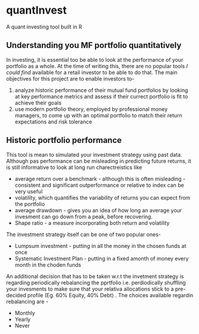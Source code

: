 # quantInvest
A quant investing tool built in R

## Understanding you MF portfolio quantitatively
In investing, it is essential too be able to look at the performance of your portfolio as a whole. At the time of writing this, there are no popular tools *I could find* available for a retail investor to be able to do that. The main objectives for this project are to enable investors to- 

1. analyze historic performance of their mutual fund portfolios by looking at key performance metrics and assess if their currect portfolio is fit to achieve their goals
3. use modern portfolio theory, employed by professional money managers, to come up with an optimal portfolio to match their return expectations and risk tolerance

## Historic portfolio performance 
This tool is mean to simulated your investment strategy using past data. Although pas performance can be misleading in predicting future returns, it is still informative to look at long run charectreistics like 
* average return over a benchmark - although this is often misleading - consistent and significant outperformance or relative to index can be very useful
* volatility, which quantifies the variability of returns you can expect from the portfolio
* average drawdown - gives you an idea of how long an average your invesment can go down from a peak, before recovering.
* Shape ratio - a measure incorporating both return and volatility 

The investment strategy itself can be one of two popular ones-

* Lumpsum investment - putting in all the money in the chosen funds at once
* Systematic Investment Plan - putting in a fixed amonth of money every month in the choden funds

An additional decision that has to be taken w.r.t the invetment strategy is regarding periodically rebalancing the pprtfolio i.e. perdiodically shuffling your invesments to make sure that your relativa allocations stick to a pre-decided profile (Eg. 60% Equity, 40% Debt) . The choices available regardin rebalancing are - 

* Monthly
* Yearly
* Never
